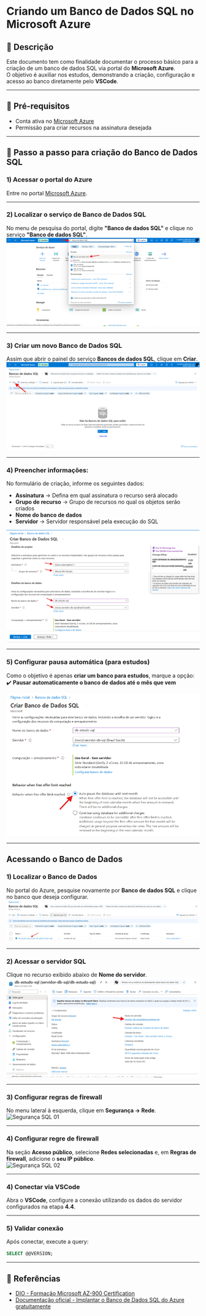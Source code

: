 # Criando um Banco de Dados SQL no Microsoft Azure

## 📝 Descrição
Este documento tem como finalidade documentar o processo básico para a criação de um banco de dados SQL via portal do **Microsoft Azure**.  
O objetivo é auxiliar nos estudos, demonstrando a criação, configuração e acesso ao banco diretamente pelo **VSCode**.

---

## 📌 Pré-requisitos
- Conta ativa no [Microsoft Azure](https://portal.azure.com/)  
- Permissão para criar recursos na assinatura desejada  

---

## 🚀 Passo a passo para criação do Banco de Dados SQL

### 1) Acessar o portal do Azure
Entre no portal [Microsoft Azure](https://portal.azure.com/).

---

### 2) Localizar o serviço de Banco de Dados SQL
No menu de pesquisa do portal, digite **"Banco de dados SQL"** e clique no serviço **"Banco de dados SQL"**.  
![Pesquisa SQL](images/Pesquisa_SQL.png)

---

### 3) Criar um novo Banco de Dados SQL
Assim que abrir o painel do serviço **Bancos de dados SQL**, clique em **Criar**.  
![Criar SQL](images/Criar_SQL.png)

---

### 4) Preencher informações:
No formulário de criação, informe os seguintes dados:  
- **Assinatura** → Defina em qual assinatura o recurso será alocado  
- **Grupo de recurso** → Grupo de recursos no qual os objetos serão criados  
- **Nome do banco de dados**  
- **Servidor** → Servidor responsável pela execução do SQL  

![Passos SQL](images/Passos_SQL.png)

---

### 5) Configurar pausa automática (para estudos)
Como o objetivo é apenas **criar um banco para estudos**, marque a opção:  
✔️ **Pausar automaticamente o banco de dados até o mês que vem**  

![Stop SQL](images/Stop_SQL.png)

---

## Acessando o Banco de Dados

### 1) Localizar o Banco de Dados
No portal do Azure, pesquise novamente por **Banco de dados SQL** e clique no banco que deseja configurar.  
![Servidor SQL](images/Selecionar_DB.png)

---

### 2) Acessar o servidor SQL
Clique no recurso exibido abaixo de **Nome do servidor**.  
![Servidor SQL](images/Servidor_SQL.png)

---

### 3) Configurar regras de firewall
No menu lateral à esquerda, clique em **Segurança → Rede**.  
![Segurança SQL 01](images/Segurança_SQL_01.png)

---

### 4) Configurar regre de firewall
Na seção **Acesso público**, selecione **Redes selecionadas** e, em **Regras de firewall**, adicione o **seu IP público**.  
![Segurança SQL 02](images/Segurança_SQL_02.png)

---

### 4) Conectar via VSCode
Abra o **VSCode**, configure a conexão utilizando os dados do servidor configurados na etapa **4.4**.  

---

### 5) Validar conexão
Após conectar, execute a query:

```sql
SELECT @@VERSION;
```

---

## 📖 Referências
- [DIO - Formação Microsoft AZ-900 Certification](https://web.dio.me/track/formacao-microsoft-az-900-certification)
- [Documentação oficial - Implantar o Banco de Dados SQL do Azure gratuitamente](https://learn.microsoft.com/pt-br/azure/azure-sql/database/free-offer?view=azuresql)
